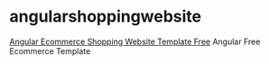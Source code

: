 # angularshoppingwebsite
<a href="https://therichpost.com/angular-16-free-ecommerce-responsive-website-template-download/">Angular Ecommerce Shopping Website Template Free</a>
Angular Free Ecommerce Template
